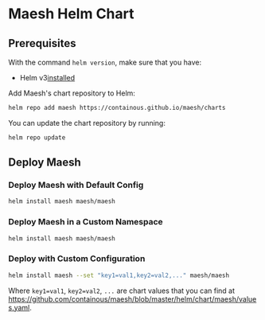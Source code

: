 # Maesh Helm Chart

## Prerequisites

With the command `helm version`, make sure that you have:
- Helm v3[installed](https://helm.sh/docs/using_helm/#installing-helm) 

Add Maesh's chart repository to Helm:

```bash
helm repo add maesh https://containous.github.io/maesh/charts
```

You can update the chart repository by running:

```bash
helm repo update
```

## Deploy Maesh

### Deploy Maesh with Default Config

```bash
helm install maesh maesh/maesh
```

### Deploy Maesh in a Custom Namespace

```bash
helm install maesh maesh/maesh
```

### Deploy with Custom Configuration

```bash
helm install maesh --set "key1=val1,key2=val2,..." maesh/maesh
```

Where `key1=val1`, `key2=val2`, `...` are chart values that you can find at <https://github.com/containous/maesh/blob/master/helm/chart/maesh/values.yaml>.
